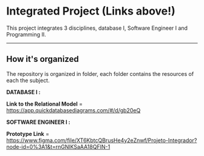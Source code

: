 # Integrated Project (Links above!)
This project integrates 3 disciplines, database I, Software Engineer I and Programming II.

----
## How it's organized

The repository is organized in folder, each folder contains the resources of each the subject.

**DATABASE I :**

**Link to the Relational Model** = https://app.quickdatabasediagrams.com/#/d/gb20eQ

**SOFTWARE ENGINEER I :**

**Prototype Link** = https://www.figma.com/file/XT6KbtcQBrusHe4y2eZnwf/Projeto-Integrador?node-id=0%3A1&t=rnGNlKSaAA18QFIN-1


